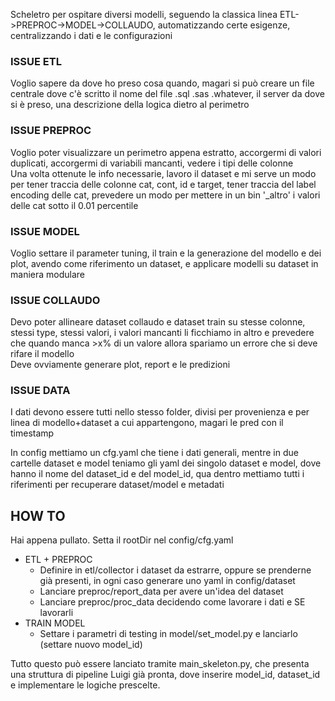 Scheletro per ospitare diversi modelli, seguendo la classica linea ETL->PREPROC->MODEL->COLLAUDO, automatizzando certe esigenze, centralizzando i dati e le configurazioni

### ISSUE ETL
Voglio sapere da dove ho preso cosa quando, magari si può creare un file centrale dove c'è scritto il nome del file .sql .sas .whatever, il server da dove si è preso, una descrizione della logica dietro al perimetro

### ISSUE PREPROC
Voglio poter visualizzare un perimetro appena estratto, accorgermi di valori duplicati, accorgermi di variabili mancanti, vedere i tipi delle colonne  
Una volta ottenute le info necessarie, lavoro il dataset e mi serve un modo per tener traccia delle colonne cat, cont, id e target, tener traccia del label encoding delle cat, prevedere un modo per mettere in un bin '_altro' i valori delle cat sotto il 0.01 percentile

### ISSUE MODEL
Voglio settare il parameter tuning, il train e la generazione del modello e dei plot, avendo come riferimento un dataset, e applicare modelli su dataset in maniera modulare

### ISSUE COLLAUDO
Devo poter allineare dataset collaudo e dataset train su stesse colonne, stessi type, stessi valori, i valori mancanti li ficchiamo in altro e prevedere che quando manca >x% di un valore allora spariamo un errore che si deve rifare il modello  
Deve ovviamente generare plot, report e le predizioni

### ISSUE DATA
I dati devono essere tutti nello stesso folder, divisi per provenienza e per linea di modello+dataset a cui appartengono, magari le pred con il timestamp


In config mettiamo un cfg.yaml che tiene i dati generali, mentre in due cartelle dataset e model teniamo gli yaml dei singolo dataset e model, dove hanno il nome del dataset_id e del model_id, qua dentro mettiamo tutti i riferimenti per recuperare dataset/model e metadati

## HOW TO
Hai appena pullato. Setta il rootDir nel config/cfg.yaml

* ETL + PREPROC
    * Definire in etl/collector i dataset da estrarre, oppure se prenderne già presenti, in ogni caso generare uno yaml in config/dataset
    * Lanciare preproc/report_data per avere un'idea del dataset
    * Lanciare preproc/proc_data decidendo come lavorare i dati e SE lavorarli
* TRAIN MODEL
    * Settare i parametri di testing in model/set_model.py e lanciarlo (settare nuovo model_id)

Tutto questo può essere lanciato tramite main_skeleton.py, che presenta una struttura di pipeline Luigi già pronta, dove inserire model_id, dataset_id e implementare le logiche prescelte.